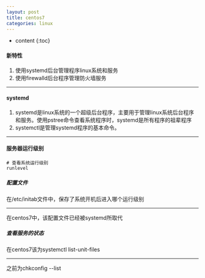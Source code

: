 ```yaml
---
layout: post
title: centos7
categories: linux
---
```

* content
{:toc}

#### 新特性
1. 使用systemd后台管理程序linux系统和服务
2. 使用firewalld后台程序管理防火墙服务

<hr />

#### systemd
1. systemd是linux系统的一个超级后台程序，主要用于管理linux系统后台程序和服务。使用pstree命令查看系统程序时，systemd是所有程序的祖辈程序
2. systemctl是管理systemd程序的基本命令。

<hr />

#### 服务器运行级别
```shell
# 查看系统运行级别
runlevel
```

##### 配置文件
在/etc/initab文件中，保存了系统开机后进入哪个运行级别<hr />
在centos7中，该配置文件已经被systemd所取代

##### 查看服务的状态
在centos7该为systemctl list-unit-files <hr />
之前为chkconfig --list
